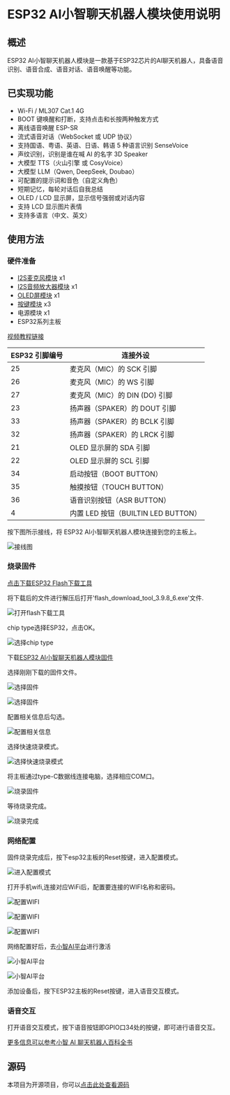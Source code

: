 # ESP32 AI小智聊天机器人模块使用说明

## 概述

ESP32 AI小智聊天机器人模块是一款基于ESP32芯片的AI聊天机器人，具备语音识别、语音合成、语音对话、语音唤醒等功能。

## 已实现功能

- Wi-Fi / ML307 Cat.1 4G
- BOOT 键唤醒和打断，支持点击和长按两种触发方式
- 离线语音唤醒 ESP-SR
- 流式语音对话（WebSocket 或 UDP 协议）
- 支持国语、粤语、英语、日语、韩语 5 种语言识别 SenseVoice
- 声纹识别，识别是谁在喊 AI 的名字 3D Speaker
- 大模型 TTS（火山引擎 或 CosyVoice）
- 大模型 LLM（Qwen, DeepSeek, Doubao）
- 可配置的提示词和音色（自定义角色）
- 短期记忆，每轮对话后自我总结
- OLED / LCD 显示屏，显示信号强弱或对话内容
- 支持 LCD 显示图片表情
- 支持多语言（中文、英文）

## 使用方法

### 硬件准备

- [I2S麦克风模块](zh-cn/ph2.0_sensors/smart_module/i2s_mems_mic/i2s_mems_mic.md) x1
- [I2S音频放大器模块](zh-cn/ph2.0_sensors/smart_module/i2s_audio_amplifier_module/i2s_audio_amplifier_module.md) x1
- [OLED屏模块](zh-cn/ph2.0_sensors/displayers/GT20L16S1Y_OLED/GT20L16S1Y_OLED.md) x1
- [按键模块](zh-cn/ph2.0_sensors/base_input_module/button_module/button_module.md) x3
- 电源模块 x1
- ESP32系列主板

[视频教程链接](https://www.bilibili.com/video/BV1XnmFYLEJN/?vd_source=ebdd12013edf6ee0e6759b8884b4e1eb)

| ESP32 引脚编号 | 连接外设                            |
| -------------- | ----------------------------------- |
| 25             | 麦克风（MIC）的 SCK 引脚            |
| 26             | 麦克风（MIC）的 WS 引脚             |
| 27             | 麦克风（MIC）的 DIN (DO) 引脚       |
| 23             | 扬声器（SPAKER）的 DOUT 引脚        |
| 33             | 扬声器（SPAKER）的 BCLK 引脚        |
| 32             | 扬声器（SPAKER）的 LRCK 引脚        |
| 21             | OLED 显示屏的 SDA 引脚              |
| 22             | OLED 显示屏的 SCL 引脚              |
| 34             | 启动按钮（BOOT BUTTON）             |
| 35             | 触摸按钮（TOUCH BUTTON）            |
| 36             | 语音识别按钮（ASR BUTTON）          |
| 4              | 内置 LED 按钮（BUILTIN LED BUTTON） |

按下图所示接线，将 ESP32 AI小智聊天机器人模块连接到您的主板上。

![接线图](picture/1.jpg)

### 烧录固件

[点击下载ESP32 Flash下载工具](zh-cn/ph2.0_sensors/smart_module/esp32_ai_xiaozhi/flash_download_tool.zip ':ignore')

将下载后的文件进行解压后打开'flash_download_tool_3.9.8_6.exe'文件.

![打开flash下载工具](picture/2.jpg)

chip type选择ESP32，点击OK。

![选择chip type](picture/3.jpg)

下载[ESP32 AI小智聊天机器人模块固件](zh-cn/ph2.0_sensors/smart_module/esp32_ai_xiaozhi/nulllab_esp32_xiaozhi.bin ':ignore')

选择刚刚下载的固件文件。

![选择固件](picture/4.jpg)

![选择固件](picture/5.jpg)

配置相关信息后勾选。

![配置相关信息](picture/6.jpg)

选择快速烧录模式。

![选择快速烧录模式](picture/8.jpg)

将主板通过type-C数据线连接电脑，选择相应COM口。

![烧录固件](picture/7.jpg)

等待烧录完成。

![烧录完成](picture/9.jpg)

### 网络配置

固件烧录完成后，按下esp32主板的Reset按键，进入配置模式。

![进入配置模式](picture/10.jpg)

打开手机wifi,连接对应WiFi后，配置要连接的WIFI名称和密码。

![配置WIFI](picture/11.jpg)

![配置WIFI](picture/12.jpg)

![配置WIFI](picture/13.jpg)

网络配置好后，去[小智AI平台](https://xiaozhi.me)进行激活

![小智AI平台](picture/14.jpg)

![小智AI平台](picture/15.jpg)

添加设备后，按下ESP32主板的Reset按键，进入语音交互模式。

### 语音交互

打开语音交互模式，按下语音按钮即GPIO口34处的按键，即可进行语音交互。

[更多信息可以参考小智 AI 聊天机器人百科全书](https://ccnphfhqs21z.feishu.cn/wiki/F5krwD16viZoF0kKkvDcrZNYnhb)

## 源码

本项目为开源项目，你可以[点击此处查看源码](https://github.com/nulllab-org/xiaozhi-esp32/tree/nulllab_esp32)
